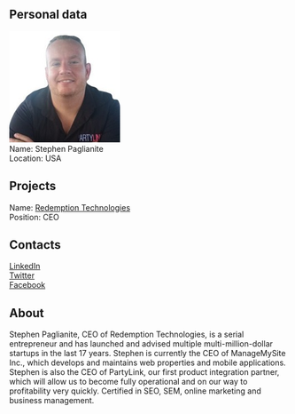 ## Personal data
![stephen paglianite photo](photo/stephen_paglianite.jpg)  
Name:   Stephen Paglianite  
Location: USA  
## Projects 
Name: [Redemption Technologies](../projects/redemption_technologies.md)  
Position: CEO   
## Contacts
[LinkedIn](https://www.linkedin.com/in/stevepaglianite/)    
[Twitter](https://twitter.com/partylinkapp)  
[Facebook](https://www.facebook.com/paglianite)
## About
Stephen Paglianite, CEO of Redemption Technologies, is a serial entrepreneur and has launched and advised multiple multi-million-dollar startups in the last 17 years. Stephen is currently the CEO of ManageMySite Inc., which develops and maintains web properties and mobile applications. Stephen is also the CEO of PartyLink, our first product integration partner, which will allow us to become fully operational and on our way to profitability very quickly. Certified in SEO, SEM, online marketing and business management.
